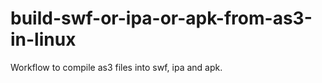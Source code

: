 build-swf-or-ipa-or-apk-from-as3-in-linux
=========================================

Workflow to compile as3 files into swf, ipa and apk.
